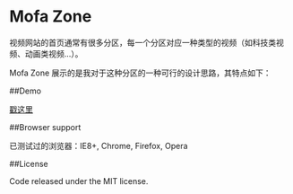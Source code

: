 Mofa Zone
=========

视频网站的首页通常有很多分区，每一个分区对应一种类型的视频（如科技类视频、动画类视频...）。

Mofa Zone 展示的是我对于这种分区的一种可行的设计思路，其特点如下：

##Demo

[戳这里](http://0q0.github.io/mofa-notification)

##Browser support

已测试过的浏览器：IE8+, Chrome, Firefox, Opera

##License

Code released under the MIT license.
